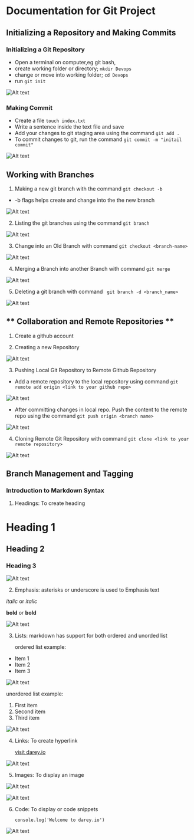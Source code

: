 # Documentation for Git Project

## **Initializing a Repository and Making Commits**

### Initializing a Git Repository

- Open a terminal on computer,eg git bash,
- create working folder or directory; `mkdir Devops`
- change or move into working folder; `cd Devops`
- run `git init`

![Alt text](<images/init git repo.png>)

### Making Commit

- Create a file `touch index.txt`
- Write a sentence inside the text file and save
- Add your changes to git staging area using the command `git add .`
- To commit changes to git, run the command `git commit -m "initail commit"`

![Alt text](<images/git commit.png>)

## **Working with Branches**

1. Making a new git branch with the command `git checkout -b`

- -b flags helps create and change into the the new branch

![Alt text](<images/create new branch.png>)

2. Listing the git branches using the command `git branch`

![Alt text](<images/git branch.png>)

3. Change into an Old Branch with command `git checkout <branch-name>`

![Alt text](<images/git checkout.png>)

4. Merging a Branch into another Branch with command `git merge`

![Alt text](<images/git merge.png>)

5. Deleting a git branch with command ` git branch -d <branch_name>`

![Alt text](<images/delete branch.png>)

## ** Collaboration and Remote Repositories **

1. Create a github account

2. Creating a new Repository

![Alt text](<images/new repo.png>)

3. Pushing Local Git Repository to Remote Github Repository

- Add a remote repository to the local repository using command `git remote add origin <link to your github repo>`

![Alt text](<images/git remote add origin.png>)

- After committing changes in local repo. Push the content to the remote repo using the command `git push origin <branch name>`

![Alt text](<images/git push origin main.png>)

4. Cloning Remote Git Repository with command `git clone <link to your remote repository>`

![Alt text](<images/git clone.png>)

## **Branch Management and Tagging**

### Introduction to Markdown Syntax

1. Headings: To create heading

# Heading 1

## Heading 2

### Heading 3

![Alt text](images/heading.png)

2. Emphasis: asterisks or underscore is used to Emphasis text

_italic_ or _italic_

**bold** or **bold**

![Alt text](<images/bold & asterisks.png>)

3. Lists: markdown has support for both ordered and unorded list

   ordered list example:

- Item 1
- Item 2
- Item 3

![Alt text](<images/ordered list.png>)

unordered list example:

1. First item
2. Second item
3. Third item

![Alt text](<images/unordered list.png>)

4. Links: To create hyperlink

   [visit darey.io](https://www.darey.io)

![Alt text](images/links.png)

5. Images: To display an image

![Alt text](<images/git image.jpg>)

![Alt text](images/image.png)

6. Code: To display or code snippets

   `console.log('Welcome to darey.io')`

![Alt text](images/code.png)
